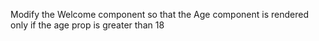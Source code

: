 Modify the Welcome component so that the Age component is rendered only if the age prop is greater than 18

